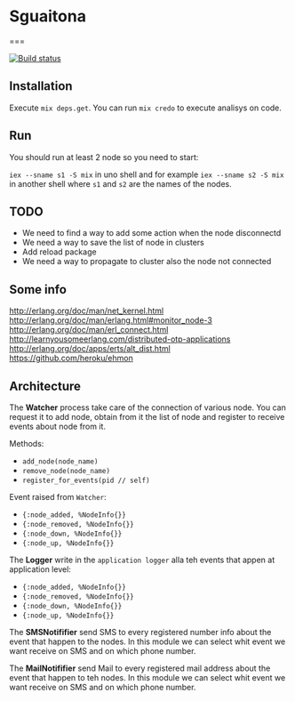 # Sguaitona
===

[![Build status](https://travis-ci.org/gpad/sguaitona.svg "Build status")](https://travis-ci.org/alco/porcelain)

## Installation

Execute `mix deps.get`.
You can run `mix credo` to execute analisys on code.

## Run

You should run at least 2 node so you need to start:

`iex --sname s1 -S mix` in uno shell and for example `iex --sname s2 -S mix` in another shell where `s1` and `s2` are the names of the nodes.

## TODO

- We need to find a way to add some action when the node disconnectd
- We need a way to save the list of node in clusters
- Add reload package
- We need a way to propagate to cluster also the node not connected

## Some info

http://erlang.org/doc/man/net_kernel.html
http://erlang.org/doc/man/erlang.html#monitor_node-3
http://erlang.org/doc/man/erl_connect.html
http://learnyousomeerlang.com/distributed-otp-applications
http://erlang.org/doc/apps/erts/alt_dist.html
https://github.com/heroku/ehmon

## Architecture

The __Watcher__ process take care of the connection of various node. You can request it to add node, obtain from it the list of node and register to receive events about node from it.

Methods:
- `add_node(node_name)`
- `remove_node(node_name)`
- `register_for_events(pid // self)`

Event raised from `Watcher`:
- `{:node_added, %NodeInfo{}}`
- `{:node_removed, %NodeInfo{}}`
- `{:node_down, %NodeInfo{}}`
- `{:node_up, %NodeInfo{}}`

The __Logger__ write in the `application logger` alla teh events that appen at application level:

- `{:node_added, %NodeInfo{}}`
- `{:node_removed, %NodeInfo{}}`
- `{:node_down, %NodeInfo{}}`
- `{:node_up, %NodeInfo{}}`

The __SMSNotififier__ send SMS to every registered number info about the event that happen to the nodes. In this module we can select whit event we want receive on SMS and on which phone number.

The __MailNotififier__ send Mail to every registered mail address about the event that happen to teh nodes. In this module we can select whit event we want receive on SMS and on which phone number.
